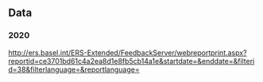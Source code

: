 ## Data
### 2020
http://ers.basel.int/ERS-Extended/FeedbackServer/webreportprint.aspx?reportid=ce3701bd61c4a2ea8d1e8fb5cb14a1e&startdate=&enddate=&filterid=38&filterlanguage=&reportlanguage=



  
